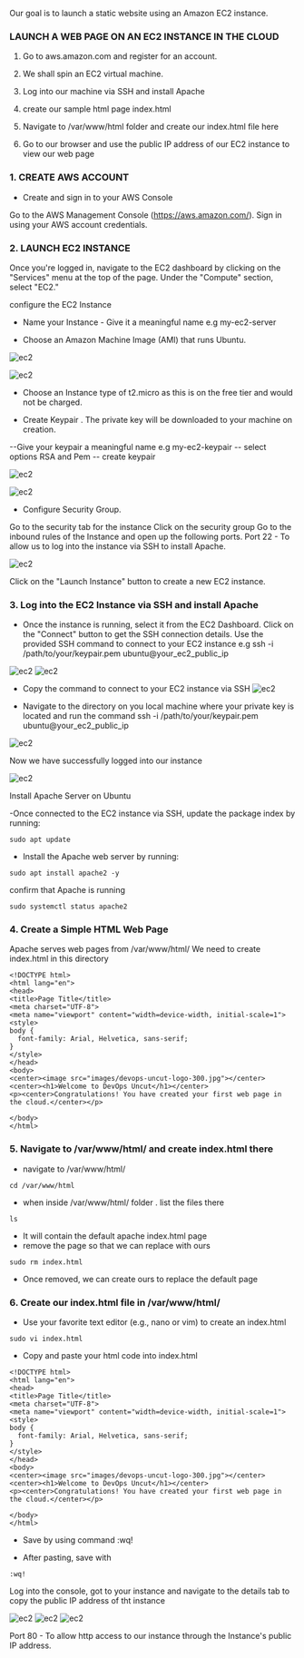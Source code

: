 Our goal is to launch a static website using an Amazon EC2 instance.

### LAUNCH A WEB PAGE ON AN EC2 INSTANCE IN THE CLOUD

1. Go to aws.amazon.com and register for an account.

2. We shall spin an EC2 virtual machine.

3. Log into our machine via SSH and install Apache

4. create our sample html page index.html

5. Navigate to /var/www/html folder and create our index.html file here

6. Go to our browser and use the public IP address of our EC2 instance to view our web page


### 1. CREATE AWS ACCOUNT 

- Create and sign in to your AWS Console

Go to the AWS Management Console (https://aws.amazon.com/).
Sign in using your AWS account credentials.

### 2.  LAUNCH EC2 INSTANCE

Once you're logged in, navigate to the EC2 dashboard by clicking on the "Services" menu at the top of the page.
Under the "Compute" section, select "EC2."


configure the EC2 Instance

- Name your Instance - Give it a meaningful name e.g my-ec2-server

- Choose an Amazon Machine Image (AMI) that runs Ubuntu. 


![ec2](./images/ec2-1.png)


![ec2](./images/ec2-2.png)



- Choose an Instance type of t2.micro as this is on the free tier and would not be charged.

- Create Keypair .  The private key will be downloaded to your machine on creation.

--Give your keypair a meaningful name e.g my-ec2-keypair
-- select options RSA and Pem
-- create keypair

![ec2](./images/ec2-3.png)


![ec2](./images/ec2-4.png)


- Configure Security Group.

 Go to the security tab for the instance
 Click on the security group
 Go to the inbound rules of the Instance and open up the following ports.
 Port 22 - To allow us to log into the instance via SSH to install Apache.
 


![ec2](./images/ec2-5.png)


Click on the "Launch Instance" button to create a new EC2 instance.


### 3. Log into the EC2 Instance via SSH and install Apache

- Once the instance is running, select it from the EC2 Dashboard.
Click on the "Connect" button to get the SSH connection details.
Use the provided SSH command to connect to your EC2 instance e.g 
ssh -i /path/to/your/keypair.pem ubuntu@your_ec2_public_ip

![ec2](./images/ec2-6.png)
![ec2](./images/ec2-7.png)



- Copy the command to connect to your EC2 instance via SSH 
![ec2](./images/ec2-8.png)


- Navigate to the directory on you local machine where your private key is located and run the command 
ssh -i /path/to/your/keypair.pem ubuntu@your_ec2_public_ip


![ec2](./images/ec2-9.png)

Now we have successfully logged into our instance

![ec2](./images/ec2-10.png)

Install Apache Server on Ubuntu

-Once connected to the EC2 instance via SSH, update the package index by running:

```
sudo apt update
```
- Install the Apache web server by running:
```
sudo apt install apache2 -y

```

 confirm that Apache is running
```
sudo systemctl status apache2
```
###  4. Create a Simple HTML Web Page

Apache serves web pages from /var/www/html/
We need to create index.html in this directory


```
<!DOCTYPE html>
<html lang="en">
<head>
<title>Page Title</title>
<meta charset="UTF-8">
<meta name="viewport" content="width=device-width, initial-scale=1">
<style>
body {
  font-family: Arial, Helvetica, sans-serif;
}
</style>
</head>
<body>
<center><image src="images/devops-uncut-logo-300.jpg"></center>
<center><h1>Welcome to DevOps Uncut</h1></center>
<p><center>Congratulations! You have created your first web page in the cloud.</center></p>

</body>
</html>

```

### 5. Navigate to /var/www/html/ and create index.html there

- navigate to /var/www/html/
```
cd /var/www/html
```
- when inside /var/www/html/ folder . list the files there

```
ls
```
- It will contain the default apache index.html page
- remove the page so that we can replace with ours

```
sudo rm index.html
```
- Once removed, we can create ours to replace the default page


### 6. Create our index.html file in /var/www/html/
- Use your favorite text editor (e.g., nano or vim) to create an index.html 
```
sudo vi index.html
```

- Copy and paste your html code into index.html 

```
<!DOCTYPE html>
<html lang="en">
<head>
<title>Page Title</title>
<meta charset="UTF-8">
<meta name="viewport" content="width=device-width, initial-scale=1">
<style>
body {
  font-family: Arial, Helvetica, sans-serif;
}
</style>
</head>
<body>
<center><image src="images/devops-uncut-logo-300.jpg"></center>
<center><h1>Welcome to DevOps Uncut</h1></center>
<p><center>Congratulations! You have created your first web page in the cloud.</center></p>

</body>
</html>

```

- Save by using command :wq!

- After pasting, save with
```
:wq!
```






Log into the console, got to your instance and navigate to the details tab to copy the public IP address of tht instance

![ec2](./images/ec2-11.png)
![ec2](./images/ec2-12.png)
![ec2](./images/ec2-13.png)


Port 80 - To allow http access to our instance through the Instance's public IP address.














